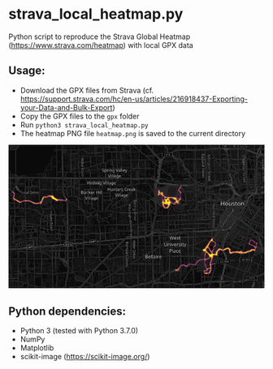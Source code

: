 # strava_local_heatmap.py

Python script to reproduce the Strava Global Heatmap (https://www.strava.com/heatmap) with local GPX data

## Usage:

* Download the GPX files from Strava (cf. https://support.strava.com/hc/en-us/articles/216918437-Exporting-your-Data-and-Bulk-Export)
* Copy the GPX files to the `gpx` folder
* Run `python3 strava_local_heatmap.py`
* The heatmap PNG file `heatmap.png` is saved to the current directory

![heatmap.png](heatmap.png)

## Python dependencies:

* Python 3 (tested with Python 3.7.0)
* NumPy
* Matplotlib
* scikit-image (https://scikit-image.org/)
